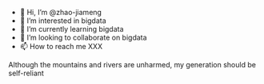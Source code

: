 - 👋 Hi, I’m @zhao-jiameng
- 👀 I’m interested in bigdata
- 🌱 I’m currently learning bigdata
- 💞️ I’m looking to collaborate on bigdata
- 📫 How to reach me XXX

Although the mountains and rivers are unharmed, my generation should be self-reliant

